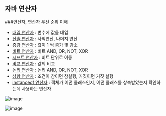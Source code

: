 ## 자바 연산자 
###연산자, 연산자 우선 순위 이해

- [대입 연산자](https://github.com/hyomee/JAVA_EDU/blob/main/Operator/src/com/hyomee/operator/AssignmentOperator.java) : 변수에 값을 대입 
- [산술 연산자](https://github.com/hyomee/JAVA_EDU/blob/main/Operator/src/com/hyomee/operator/ArithmeticOperator.java) : 사칙연산, 나머지 연산
- [증감 연산자](https://github.com/hyomee/JAVA_EDU/blob/main/Operator/src/com/hyomee/operator/IncrementOperators.java) : 값이 1 씩 증가 및 감소
- [비트 연산자](https://github.com/hyomee/JAVA_EDU/blob/main/Operator/src/com/hyomee/operator/BitOperator.java) : 비트 AND, OR, NOT, XOR
- [시프트 연산자](https://github.com/hyomee/JAVA_EDU/blob/main/Operator/src/com/hyomee/operator/ShiftOperators.java) : 비트 단위로 이동
- [비교 연산자](https://github.com/hyomee/JAVA_EDU/blob/main/Operator/src/com/hyomee/operator/ComparisonOperators.java) : 값의 비교
- [논리 연산자](https://github.com/hyomee/JAVA_EDU/blob/main/Operator/src/com/hyomee/operator/LogicalOperator.java) : 논리 AND, OR, NOT, XOR
- [삼항 연산자](https://github.com/hyomee/JAVA_EDU/blob/main/Operator/src/com/hyomee/operator/TernaryOperator.java) : 조건이 참이면 참실행, 거짓이면 거짓 실행
- [instanceof 연산자](https://github.com/hyomee/JAVA_EDU/blob/main/Operator/src/com/hyomee/operator/InstanceofOperator.java) : 객체가 어떤 클래스인지, 어떤 클래스를 상속받았는지 확인하는데 사용하는 연산자

![image](https://user-images.githubusercontent.com/11780795/151844029-c399fbfb-f07b-408a-bae2-0aabdbed1564.png)

![image](https://user-images.githubusercontent.com/11780795/151844079-5caa6329-2cd4-41be-a3ef-5c8b7a05fe72.png)
